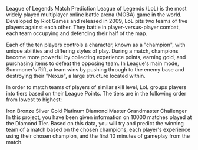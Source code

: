 League of Legends Match Prediction
League of Legends (LoL) is the most widely played multiplayer online battle arena (MOBA) game in the world. Developed by Riot Games and released in 2009, LoL pits two teams of five players against each other. They battle in player-versus-player combat, each team occupying and defending their half of the map.

Each of the ten players controls a character, known as a "champion", with unique abilities and differing styles of play. During a match, champions become more powerful by collecting experience points, earning gold, and purchasing items to defeat the opposing team. In League's main mode, Summoner's Rift, a team wins by pushing through to the enemy base and destroying their "Nexus", a large structure located within.

In order to match teams of players of similar skill level, LoL groups players into tiers based on their League Points. The tiers are in the following order from lowest to highest:

Iron
Bronze
Silver
Gold
Platinum
Diamond
Master
Grandmaster
Challenger
In this project, you have been given information on 10000 matches played at the Diamond Tier. Based on this data, you will try and predict the winning team of a match based on the chosen champions, each player's experience using their chosen champion, and the first 10 minutes of gameplay from the match.
